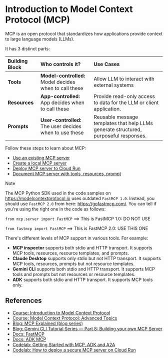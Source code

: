 # Introduction to Model Context Protocol (MCP)

MCP is an open protocol that standardizes how applications provide context to large language models (LLMs).

It has 3 distinct parts:

| Building Block | Who controls it?                                        | Use Cases                                                                            |
|:---------------|:--------------------------------------------------------|:-------------------------------------------------------------------------------------|
| **Tools**      | **Model-controlled:** Model decides when to call these  | Allow LLM to interact with external systems                                          |
| **Resources**  | **App-controlled:** App decides when to call these      | Provide read-only access to data for the LLM or client application.                  |
| **Prompts**    | **User-controlled:** The user decides when to use these | Reusable message templates that help LLMs generate structured, purposeful responses. |

Follow these steps to learn about MCP:

* [Use an existing MCP server](./use-existing-mcp/)
* [Create a local MCP server](./create-local-mcp/)
* [Deploy MCP server to Cloud Run](./deploy-mcp-to-cloudrun/)
* [Document MCP server with tools, resources, prompt](./document-server)

> [!NOTE]
> 
> The MCP Python SDK used in the code samples on https://modelcontextprotocol.io uses outdated `FastMCP 1.0`.
> Instead, you should use `FastMCP 2.0` from here: https://gofastmcp.com/. You can tell if you're using the right one in the code as follows:
> 
> `from mcp.server import FastMCP` ==> This is FastMCP 1.0: DO NOT USE
> 
> `from fastmcp import FastMCP` ==> This is FastMCP 2.0: USE THIS ONE
> 
> There's different levels of MCP support in various tools.
> For example:
> * **MCP inspector** supports both stdio and HTTP transport. It supports MCP tools, resources, resource templates, and prompts.
> * **Claude Desktop** supports only stdio but not HTTP transport. It supports MCP tools, resources, prompts but not resource templates.
> * **Gemini CLI** supports both stdio and HTTP transport. It supports MCP tools and prompts but not resources or resource templates.
> * **ADK** supports both stdio and HTTP transport. It supports MCP tools only.

## References

* [Course: Introduction to Model Context Protocol](https://anthropic.skilljar.com/introduction-to-model-context-protocol)
* [Course: Model Context Protocol: Advanced Topics](https://anthropic.skilljar.com/model-context-protocol-advanced-topics)
* [Blog: MCP Explained (blog series)](https://medium.com/@laurentkubaski/mcp-explained-45312250b161)
* [Blog: Gemini CLI Tutorial Series — Part 8: Building your own MCP Server](https://medium.com/google-cloud/gemini-cli-tutorial-series-part-8-building-your-own-mcp-server-74d6add81cca)
* [Docs: FastMCP](https://gofastmcp.com/getting-started/welcome)
* [Docs: ADK MCP](https://google.github.io/adk-docs/mcp/)
* [Codelab: Getting Started with MCP, ADK and A2A](https://codelabs.developers.google.com/codelabs/currency-agent)
* [Codelab: How to deploy a secure MCP server on Cloud Run](https://codelabs.developers.google.com/codelabs/cloud-run/how-to-deploy-a-secure-mcp-server-on-cloud-run)